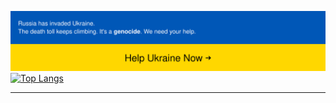 [![Stand With Ukraine](https://raw.githubusercontent.com/vshymanskyy/StandWithUkraine/main/banner2-direct.svg)](https://vshymanskyy.github.io/StandWithUkraine)
[![Top Langs](https://github-readme-stats.vercel.app/api/top-langs/?username=artem-jms)](https://github.com/anuraghazra/github-readme-stats)
<hr />
<a href='https://www.linkedin.com/in/artem-mo/'><img src='https://img.shields.io/badge/LinkedIn-35465C?style=flat&logo=linkedin&labelColor=35465C' alt=""/></a>
<a href='https://t.me/dummyd'><img src='https://img.shields.io/badge/Telegram-0088CC?style=flat&logo=telegram&labelColor=0088CC' alt=""/></a>
